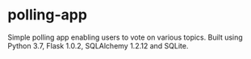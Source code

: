 # polling-app
Simple polling app enabling users to vote on various topics. Built using Python 3.7, Flask 1.0.2, SQLAlchemy 1.2.12 and SQLite.
